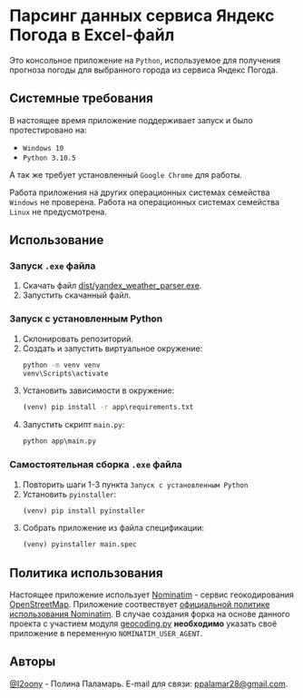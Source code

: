 # Парсинг данных сервиса Яндекс Погода в Excel-файл

Это консольное приложение на `Python`, используемое для получения прогноза погоды для выбранного города из сервиса Яндекс Погода.


## Системные требования

В настоящее время приложение поддерживает запуск и было протестировано на:

- `Windows 10`
- `Python 3.10.5`

А так же требует установленный `Google Chrome` для работы.

Работа приложения на других операционных системах семейства `Windows` не проверена. Работа на операционных системах семейства `Linux` не предусмотрена.


## Использование

### Запуск `.exe` файла
1. Скачать файл [dist/yandex_weather_parser.exe](/dist/yandex_weather_parser.exe).
2. Запустить скачанный файл.

### Запуск с установленным Python
1. Склонировать репозиторий.
2. Создать и запустить виртуальное окружение:
    ```cmd
    python -m venv venv
    venv\Scripts\activate
    ```
3. Установить зависимости в окружение:
    ```cmd
    (venv) pip install -r app\requirements.txt
    ```
4. Запустить скрипт `main.py`:
   ```cmd
   python app\main.py
   ```
### Самостоятельная сборка `.exe` файла
1. Повторить шаги 1-3 пункта `Запуск с установленным Python`
2. Установить `pyinstaller`:
   ```cmd
   (venv) pip install pyinstaller
   ```
3. Собрать приложение из файла спецификации:
   ```cmd
   (venv) pyinstaller main.spec
   ```


## Политика использования

Настоящее приложение использует [Nominatim](https://nominatim.org/) - сервис геокодирования [OpenStreetMap](https://openstreetmap.org/). Приложение соотвествует [официальной политике использования Nominatim](https://operations.osmfoundation.org/policies/nominatim/). В случае создания форка на основе данного проекта с участием модуля [geocoding.py](/app/geocoding.py) **необходимо** указать своё приложение в переменную `NOMINATIM_USER_AGENT`.


## Авторы

[@I2oony](https://github.com/I2oony) - Полина Паламарь. E-mail для связи: [ppalamar28@gmail.com](mailto:ppalamar28@gmail.com).
